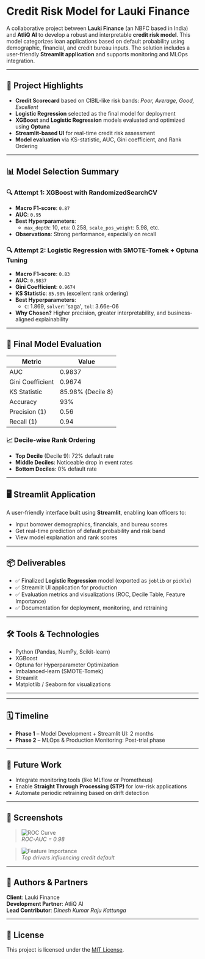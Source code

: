 # Credit Risk Model for Lauki Finance

A collaborative project between **Lauki Finance** (an NBFC based in India) and **AtliQ AI** to develop a robust and interpretable **credit risk model**. This model categorizes loan applications based on default probability using demographic, financial, and credit bureau inputs. The solution includes a user-friendly **Streamlit application** and supports monitoring and MLOps integration.

---

## 🚀 Project Highlights

- **Credit Scorecard** based on CIBIL-like risk bands: *Poor, Average, Good, Excellent*
- **Logistic Regression** selected as the final model for deployment
- **XGBoost** and **Logistic Regression** models evaluated and optimized using **Optuna**
- **Streamlit-based UI** for real-time credit risk assessment
- **Model evaluation** via KS-statistic, AUC, Gini coefficient, and Rank Ordering

---

## 📊 Model Selection Summary

### 🔍 Attempt 1: XGBoost with RandomizedSearchCV
- **Macro F1-score**: `0.87`
- **AUC**: `0.95`
- **Best Hyperparameters**:
  - `max_depth`: 10, `eta`: 0.258, `scale_pos_weight`: 5.98, etc.
- **Observations**: Strong performance, especially on recall

### 🔍 Attempt 2: Logistic Regression with SMOTE-Tomek + Optuna Tuning
- **Macro F1-score**: `0.83`
- **AUC**: `0.9837`
- **Gini Coefficient**: `0.9674`
- **KS Statistic**: `85.98%` (excellent rank ordering)
- **Best Hyperparameters**:
  - `C`: 1.869, `solver`: 'saga', `tol`: 3.66e-06
- **Why Chosen?** Higher precision, greater interpretability, and business-aligned explainability

---

## 🧠 Final Model Evaluation

| Metric         | Value        |
|----------------|--------------|
| AUC            | 0.9837       |
| Gini Coefficient | 0.9674     |
| KS Statistic   | 85.98% (Decile 8) |
| Accuracy       | 93%          |
| Precision (1)  | 0.56         |
| Recall (1)     | 0.94         |

### 📈 Decile-wise Rank Ordering
- **Top Decile** (Decile 9): 72% default rate
- **Middle Deciles**: Noticeable drop in event rates
- **Bottom Deciles**: 0% default rate

---

## 🖥️ Streamlit Application

A user-friendly interface built using **Streamlit**, enabling loan officers to:
- Input borrower demographics, financials, and bureau scores
- Get real-time prediction of default probability and risk band
- View model explanation and rank scores

---

## 📦 Deliverables

- ✅ Finalized **Logistic Regression** model (exported as `joblib` or `pickle`)
- ✅ Streamlit UI application for production
- ✅ Evaluation metrics and visualizations (ROC, Decile Table, Feature Importance)
- ✅ Documentation for deployment, monitoring, and retraining

---

## 🛠️ Tools & Technologies

- Python (Pandas, NumPy, Scikit-learn)
- XGBoost
- Optuna for Hyperparameter Optimization
- Imbalanced-learn (SMOTE-Tomek)
- Streamlit
- Matplotlib / Seaborn for visualizations

---


---

## 🗓️ Timeline

- **Phase 1** – Model Development + Streamlit UI: 2 months
- **Phase 2** – MLOps & Production Monitoring: Post-trial phase

---

## 📌 Future Work

- Integrate monitoring tools (like MLflow or Prometheus)
- Enable **Straight Through Processing (STP)** for low-risk applications
- Automate periodic retraining based on drift detection

---

## 📎 Screenshots

> ![ROC Curve](visuals/roc_curve.png)  
> *ROC-AUC = 0.98*

> ![Feature Importance](visuals/feature_importance.png)  
> *Top drivers influencing credit default*

---

## 🤝 Authors & Partners

**Client**: Lauki Finance  
**Development Partner**: AtliQ AI  
**Lead Contributor**: *Dinesh Kumar Raju Kattunga*

---

## 📜 License

This project is licensed under the [MIT License](LICENSE).




